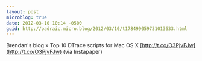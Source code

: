 ```yaml
---
layout: post
microblog: true
date: 2012-03-10 10:14 -0500
guid: http://padraic.micro.blog/2012/03/10/t178499059731013633.html
---
```

Brendan's blog   » Top 10 DTrace scripts for Mac OS X [http://t.co/O3PjvFJw](http://t.co/O3PjvFJw) (via Instapaper)
